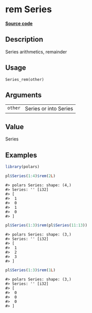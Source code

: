 

# rem Series

[**Source code**](https://github.com/pola-rs/r-polars/tree/main/R/series__series.R#L227)

## Description

Series arithmetics, remainder

## Usage

<pre><code class='language-R'>Series_rem(other)
</code></pre>

## Arguments

<table>
<tr>
<td style="white-space: nowrap; font-family: monospace; vertical-align: top">
<code id="Series_rem_:_other">other</code>
</td>
<td>
Series or into Series
</td>
</tr>
</table>

## Value

Series

## Examples

``` r
library(polars)

pl$Series(1:4)$rem(2L)
```

    #> polars Series: shape: (4,)
    #> Series: '' [i32]
    #> [
    #>  1
    #>  0
    #>  1
    #>  0
    #> ]

``` r
pl$Series(1:3)$rem(pl$Series(11:13))
```

    #> polars Series: shape: (3,)
    #> Series: '' [i32]
    #> [
    #>  1
    #>  2
    #>  3
    #> ]

``` r
pl$Series(1:3)$rem(1L)
```

    #> polars Series: shape: (3,)
    #> Series: '' [i32]
    #> [
    #>  0
    #>  0
    #>  0
    #> ]
